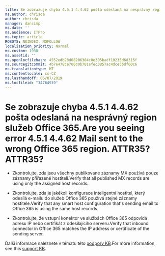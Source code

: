 ```yaml
---
title: Se zobrazuje chyba 4.5.1 4.4.62 pošta odeslaná na nesprávný region služeb Office 365. ATTR35?
ms.author: chrisda
author: chrisda
manager: dansimp
ms.date: ''
ms.audience: ITPro
ms.topic: article
ROBOTS: NOINDEX, NOFOLLOW
localization_priority: Normal
ms.custom: 1938
ms.assetid: ''
ms.openlocfilehash: 4552edb28d08206304c0e305badf10235d6d315f
ms.sourcegitcommit: 4b7e478ce700c0b781efec3857ac4dce5bdf00c6
ms.translationtype: MT
ms.contentlocale: cs-CZ
ms.lasthandoff: 06/07/2019
ms.locfileid: "34764939"
---
```

# <a name="are-you-seeing-error-451-4462-mail-sent-to-the-wrong-office-365-region-attr35"></a><span data-ttu-id="e12ab-103">Se zobrazuje chyba 4.5.1 4.4.62 pošta odeslaná na nesprávný region služeb Office 365.</span><span class="sxs-lookup"><span data-stu-id="e12ab-103">Are you seeing error 4.5.1 4.4.62 Mail sent to the wrong Office 365 region.</span></span> <span data-ttu-id="e12ab-104">ATTR35?</span><span class="sxs-lookup"><span data-stu-id="e12ab-104">ATTR35?</span></span>

- <span data-ttu-id="e12ab-105">Zkontrolujte, zda jsou všechny publikované záznamy MX používá pouze záznamy přiřazené hostiteli.</span><span class="sxs-lookup"><span data-stu-id="e12ab-105">Verify that all published MX records are using only the assigned host records.</span></span>

- <span data-ttu-id="e12ab-106">Zkontrolujte, zda je jakékoli konfigurace inteligentní hostitel, který odesílá e-mailu do služeb Office 365 používá stejné záznamy hostitele.</span><span class="sxs-lookup"><span data-stu-id="e12ab-106">Verify that any smart host configuration that's sending email to Office 365 is using the same host records.</span></span>

- <span data-ttu-id="e12ab-107">Zkontrolujte, že vstupní konektor ve službách Office 365 odpovídá adresu IP nebo certifikát z odesílajícího serveru.</span><span class="sxs-lookup"><span data-stu-id="e12ab-107">Verify that inbound connector in Office 365 matches the IP address or certificate of the sending server.</span></span>

<span data-ttu-id="e12ab-108">Další informace naleznete v tématu této [podpory KB](https://support.microsoft.com/help/4057301/attr35-response-code-when-mail-is-sent-to-eop-exo).</span><span class="sxs-lookup"><span data-stu-id="e12ab-108">For more information, see this [support KB](https://support.microsoft.com/help/4057301/attr35-response-code-when-mail-is-sent-to-eop-exo).</span></span>
